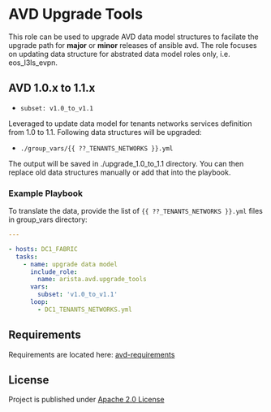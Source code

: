 # AVD Upgrade Tools

This role can be used to upgrade AVD data model structures to facilate the upgrade path for **major** or **minor** releases of ansible avd.
The role focuses on updating data structure for abstrated data model roles only, i.e. eos_l3ls_evpn.

## AVD 1.0.x to 1.1.x

- `subset: v1.0_to_v1.1`

Leveraged to update data model for tenants networks services definition from 1.0 to 1.1.
Following data structures will be upgraded:

- `./group_vars/{{ ??_TENANTS_NETWORKS }}.yml`

The output will be saved in ./upgrade_1.0_to_1.1 directory. You can then replace old data structures manually or add that into the playbook.

### Example Playbook

To translate the data, provide the list of `{{ ??_TENANTS_NETWORKS }}.yml` files in group_vars directory:

```yaml
---

- hosts: DC1_FABRIC
  tasks:
    - name: upgrade data model
      include_role:
        name: arista.avd.upgrade_tools
      vars:
        subset: 'v1.0_to_v1.1'
      loop:
        - DC1_TENANTS_NETWORKS.yml
```

## Requirements

Requirements are located here: [avd-requirements](../../README.md#Requirements)

## License

Project is published under [Apache 2.0 License](../../LICENSE)
